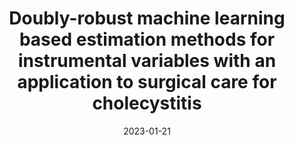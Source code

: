 ---
layout: default 
title: "Doubly-robust machine learning based estimation methods for <br> instrumental variables
with an application to surgical care for
cholecystitis"
authors: Kenta Takatsu, Alexander W. Levis, Edward Kennedy, Rachel Kelz, and Luke Keele
year: 2024
date: "2023-01-21"
link2: https://academic.oup.com/jrsssa/advance-article/doi/10.1093/jrsssa/qnae089/7773315
publication: "Journal of the Royal Statistical Society: Series A"
link: https://arxiv.org/abs/2307.06269
slide: "../assets/files/ada.pdf"
category: Selected Papers
---